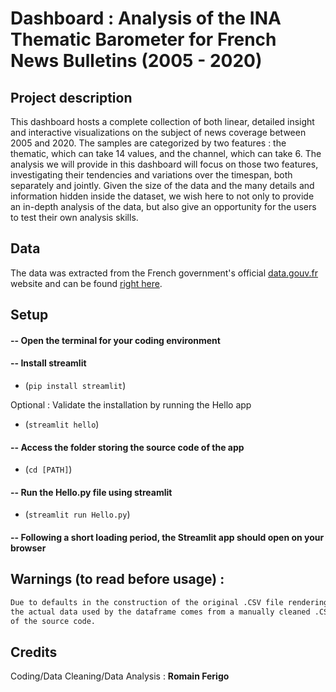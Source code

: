 # Dashboard : Analysis of the INA Thematic Barometer for French News Bulletins (2005 - 2020)

## Project description

This dashboard hosts a complete collection of both linear, detailed insight and interactive visualizations on the subject of news coverage between 2005 and 2020.
The samples are categorized by two features : the thematic, which can take 14 values, and the channel, which can take 6. The analysis we will provide in this dashboard will focus on those two features,
investigating their tendencies and variations over the timespan, both separately and jointly.
Given the size of the data and the many details and information hidden inside the dataset, we wish here to not only to provide an in-depth analysis of the data, but also give an opportunity for the users to test their own analysis skills.

## Data

The data was extracted from the French government's official [data.gouv.fr](https://www.data.gouv.fr) website and can be found [right here](https://www.data.gouv.fr/fr/datasets/classement-thematique-des-sujets-de-journaux-televises-janvier-2005-septembre-2020).

## Setup

#### -- Open the terminal for your coding environment

#### -- Install streamlit
- (`pip install streamlit`)
  
Optional : Validate the installation by running the Hello app
- (`streamlit hello`)
#### -- Access the folder storing the source code of the app
- (`cd [PATH]`)
#### -- Run the Hello.py file using streamlit
- (`streamlit run Hello.py`)
#### -- Following a short loading period, the Streamlit app should open on your browser

## Warnings (to read before usage) :

```diff
Due to defaults in the construction of the original .CSV file rendering it unusable (header split between the 1st and 2nd rows),
the actual data used by the dataframe comes from a manually cleaned .CSV file, which can be found in the 'data' folder
of the source code.
```

## Credits
Coding/Data Cleaning/Data Analysis : **Romain Ferigo** 
